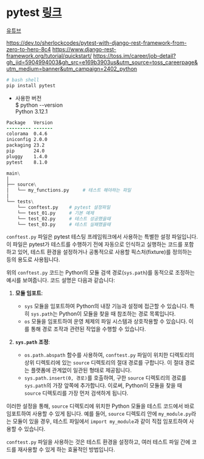 # pytest  [링크](https://docs.pytest.org/en/7.1.x/index.html)
[유튜브](https://youtu.be/cHYq1MRoyI0?t=983)

https://dev.to/sherlockcodes/pytest-with-django-rest-framework-from-zero-to-hero-8c4
https://www.django-rest-framework.org/tutorial/quickstart/
https://toss.im/career/job-detail?gh_jid=5904994003&gh_src=e169b3903us&utm_source=toss_careerpage&utm_medium=banner&utm_campaign=2402_python


```bash  
# bash shell  
pip install pytest  
```
- 사용한 버전  
$ python --version  
Python 3.12.1  
```diff
Package   Version
--------- -------
colorama  0.4.6
iniconfig 2.0.0
packaging 23.2
pip       24.0
pluggy    1.4.0
pytest    8.1.0
```

```python  
main\
│
├── source\
│   └── my_functions.py     # 테스트 해야하는 파일
│
└── tests\
    └── conftest.py    # pytest 설정파일
    └── test_01.py     # 기본 예제  
    └── test_02.py     # 테스트 성공했을때
    └── test_03.py     # 테스트 실패했을때
```


`conftest.py` 파일은 pytest 테스팅 프레임워크에서 사용하는 특별한 설정 파일입니다. 이 파일은 pytest가 테스트를 수행하기 전에 자동으로 인식하고 실행하는 코드를 포함하고 있어, 테스트 환경을 설정하거나 공통적으로 사용할 픽스처(fixture)를 정의하는 등의 용도로 사용됩니다.

위의 `conftest.py` 코드는 Python의 모듈 검색 경로(`sys.path`)를 동적으로 조정하는 예시를 보여줍니다. 코드 설명은 다음과 같습니다:

1. **모듈 임포트**: 
   - `sys` 모듈을 임포트하여 Python의 내장 기능과 설정에 접근할 수 있습니다. 특히 `sys.path`는 Python이 모듈을 찾을 때 참조하는 경로 목록입니다.
   - `os` 모듈을 임포트하여 운영 체제의 파일 시스템과 상호작용할 수 있습니다. 이를 통해 경로 조작과 관련된 작업을 수행할 수 있습니다.

2. **`sys.path` 조정**:
   - `os.path.abspath` 함수를 사용하여, `conftest.py` 파일이 위치한 디렉토리의 상위 디렉토리에 있는 `source` 디렉토리의 절대 경로를 구합니다. 이 절대 경로는 플랫폼에 관계없이 일관된 형태로 제공됩니다.
   - `sys.path.insert(0, 경로)`를 호출하여, 구한 `source` 디렉토리의 경로를 `sys.path`의 가장 앞쪽에 추가합니다. 이로써, Python이 모듈을 찾을 때 `source` 디렉토리를 가장 먼저 검색하게 됩니다.

이러한 설정을 통해, `source` 디렉토리에 위치한 Python 모듈을 테스트 코드에서 바로 임포트하여 사용할 수 있게 됩니다. 예를 들어, `source` 디렉토리 안에 `my_module.py`라는 모듈이 있을 경우, 테스트 파일에서 `import my_module`과 같이 직접 임포트하여 사용할 수 있습니다.

`conftest.py` 파일을 사용하는 것은 테스트 환경을 설정하고, 여러 테스트 파일 간에 코드를 재사용할 수 있게 하는 효율적인 방법입니다.